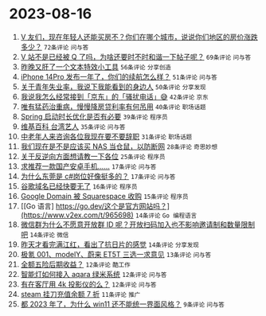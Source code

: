 # 2023-08-16

1. [V 友们，现在年轻人还能买房不？你们在哪个城市，说说你们地区的房价涨跌多少？](https://www.v2ex.com/t/965660) `72条评论` `问与答`
1. [V 站不是已经被 Q 了吗，为啥还要时不时和谐一下帖子呢？](https://www.v2ex.com/t/965651) `69条评论` `问与答`
1. [昨晚又肝了一个文本特效小工具](https://www.v2ex.com/t/965654) `56条评论` `分享创造`
1. [iPhone 14Pro 发布一年了，你们的续航怎么样？](https://www.v2ex.com/t/965642) `51条评论` `问与答`
1. [关于青年失业率，我说下我能看到的身边人](https://www.v2ex.com/t/965688) `50条评论` `分享发现`
1. [我说我怎么经常接到「京东」的「骚扰电话」😅](https://www.v2ex.com/t/965667) `42条评论` `京东`
1. [唯有猛药治重病，慢慢降房贷利率有何吊用](https://www.v2ex.com/t/965679) `40条评论` `职场话题`
1. [Spring 启动时长优化是否有必要](https://www.v2ex.com/t/965669) `39条评论` `程序员`
1. [维基百科 台湾艺人](https://www.v2ex.com/t/965708) `35条评论` `问与答`
1. [中老年人来咨询各位我现在要不要辞职](https://www.v2ex.com/t/965681) `31条评论` `职场话题`
1. [我们现在是不是应该买 NAS 当仓鼠，以防断网](https://www.v2ex.com/t/965652) `28条评论` `奇思妙想`
1. [关于反逆向方面想请教一下各位](https://www.v2ex.com/t/965643) `25条评论` `程序员`
1. [求推荐一款国产安卓手机……](https://www.v2ex.com/t/965674) `17条评论` `问与答`
1. [为什么东莞是 c#岗位好像挺多的？](https://www.v2ex.com/t/965673) `17条评论` `问与答`
1. [谷歌域名已经快要无了](https://www.v2ex.com/t/965649) `16条评论` `程序员`
1. [Google Domain 被 Squarespace 收购](https://www.v2ex.com/t/965650) `15条评论` `程序员`
1. [[Go 语言] https://go.dev/这个是官方网站吗？](https://www.v2ex.com/t/965698) `14条评论` `Go 编程语言`
1. [微信群为什么不愿意开放群 ID 呢？开放扫码加入也不影响邀请制和数量限制吧](https://www.v2ex.com/t/965670) `14条评论` `微信`
1. [昨天才看完满江红，看出了抗日片的感觉](https://www.v2ex.com/t/965659) `14条评论` `分享发现`
1. [极氪 001、modelY、蔚来 ET5T 三选一求意见](https://www.v2ex.com/t/965717) `13条评论` `问与答`
1. [全额五险后期收益？](https://www.v2ex.com/t/965678) `12条评论` `酷工作`
1. [智能灯如何接入 aqara 绿米系统](https://www.v2ex.com/t/965668) `12条评论` `问与答`
1. [有在客厅用 4k 投影仪的么？](https://www.v2ex.com/t/965648) `12条评论` `问与答`
1. [steam 挂刀充值余额 7 折](https://www.v2ex.com/t/965646) `11条评论` `推广`
1. [都 2023 年了，为什么 win11 还不能统一界面风格？](https://www.v2ex.com/t/965695) `9条评论` `问与答`

